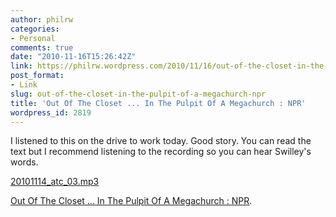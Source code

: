 ```yaml
---
author: philrw
categories:
- Personal
comments: true
date: "2010-11-16T15:26:42Z"
link: https://philrw.wordpress.com/2010/11/16/out-of-the-closet-in-the-pulpit-of-a-megachurch-npr/
post_format:
- Link
slug: out-of-the-closet-in-the-pulpit-of-a-megachurch-npr
title: 'Out Of The Closet ... In The Pulpit Of A Megachurch : NPR'
wordpress_id: 2819
---
```


I listened to this on the drive to work today. Good story. You can read the text but I recommend listening to the recording so you can hear Swilley's words.

[20101114_atc_03.mp3](/images/20101114_atc_03.mp3)

[Out Of The Closet ... In The Pulpit Of A Megachurch : NPR](http://www.npr.org/2010/11/14/131312723/out-of-the-closet-in-the-pulpit-of-a-megachurch).
